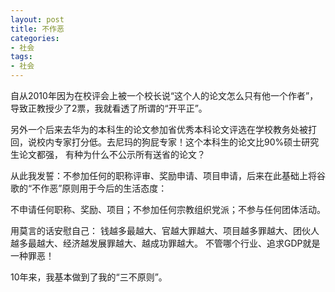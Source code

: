```yaml
---
layout: post
title: 不作恶
categories:
- 社会
tags:
- 社会
---
```



自从2010年因为在校评会上被一个校长说“这个人的论文怎么只有他一个作者”，导致正教授少了2票，我就看透了所谓的“开平正”。
<!--more-->

另外一个后来去华为的本科生的论文参加省优秀本科论文评选在学校教务处被打回，说校内专家打分低。去尼玛的狗屁专家！这个本科生的论文比90%硕士研究生论文都强，
有种为什么不公示所有送省的论文？

从此我发誓：不参加任何的职称评审、奖励申请、项目申请，后来在此基础上将谷歌的“不作恶”原则用于今后的生活态度：

不申请任何职称、奖励、项目；不参加任何宗教组织党派；不参与任何团体活动。

用莫言的话安慰自己： 钱越多最越大、官越大罪越大、项目越多罪越大、团伙人越多最越大、经济越发展罪越大、越成功罪越大。 不管哪个行业、追求GDP就是一种罪恶！

10年来，我基本做到了我的“三不原则”。

